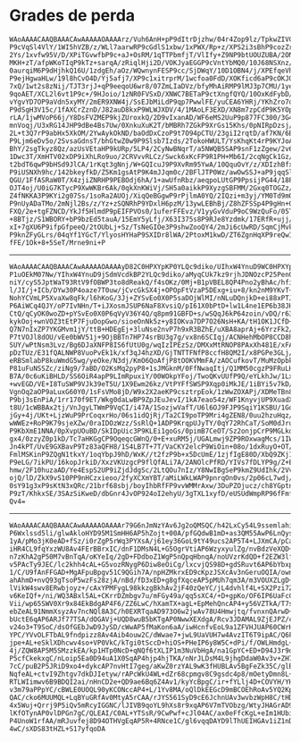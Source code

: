 # Grades de perda

    WAoAAAACAAQBAAACAwAAAAAOAAAArz/Vuh6AnH+pP9dItrDjzhw/04r4Zop9lz/TpkwZIVC8
    P9cVqSl4VlY/1WI5hVZB/z/WLl7aarwRP9cGdlS1xbw/1xPWX/Rp+z/XPS2i3sBhP9cozZrU
    2Ys/1xvfw95V/D/XPiTGvwfbP9c+aJ+OsRM/1qTTPbmfjT/VlIfy+Z9NP9btUOUZUBA/2ONe
    MKH+zT/afpWKoTIqP9kTz+sarqA/zRiqlHji2D/VOKJyaEGGP9cVntYbMQ0/10J68NSXnz/W
    0aurqiM6P9dHjhkQ16U/1zdgEh/aOz/WQwnynFESP9cc/SjDWqY/10D1OBN4/j/XPEfqeVhz
    P9ejHgwaHLw/19l8hCvO4D/Yj5afj7/XP9c1xitrprM/1wcfoa0FdD/XOKficd6aP9cOKJQn
    7xQ/1wt2s8zNij/TJT3rjJ+qP9eeqoU6wr8/07ZmLIaDVz/bfyMhAiRMP9lMJ3p7CMU/1yeF
    9qoAET/XCL2l6vt1P9c+/9HJoio/1zNR0FVSxD/XNWC7BETaP9ctXngfQYQ/10OxKdFybD/W
    vYgvYD7OP9aVdn5xyMY/2mER9XNW4j/SsEJbMiLdP9qp7PwwlFE/yuCEA6YHRj/YKhZro7qt
    P9dSgH3V15c/1fAXCrZznD/J82auD8kxP9WLWJXDV/4/1MAoLF3EXD/XN8m7zpCdP9K5YOp6
    rLA/1jwMVoP66j/Y8DsFVZMEP9kjZUroxkQ/2D9vIxanAD/WF6eMS2UuP9p877FC300/3G4s
    mnVoqj/U3xRG14JHP9dBe4Bs7Uw/0XnkuXuK2T/bMBRh7ZGkP9XrGs15Khs/0pNIRpDzsj/U
    2L+t3Q7rP9abHx5XkOM/2YwAykOkND/baOdDxCzoP9t7O94pCTU/23giI2rqtD/af7KN/6BK
    P9Ljm6eDv5o/2SvsaGdnsT/bhGtwZ0w9P9Slsb7Izds/2TokoHWULT/YsKhqKt4rP9KYJoA2
    BhY/2sgTkyz8Qz/azUsVEtaHP9kURp/5LP4/2CyNwBNqrT/a5NWQB5SAP9snF1zZgew/2v6E
    1Dwc3T/XmHTV02xDP9iXhLRo9uo/2CRVvvRLCz/Swck6xKcFP9R1PH+Mb6I/2cqNgCk1Gz/V
    t2bdT6qwP9bHSd9JlCA/1rKqt3gNnj/W+GQIcuJ9P9XvRm95YwA/10QquOvY/z/XDIzhBfx5
    P9iUSNXh9hc/142bkeyfkD/Z5Km1gsAtP9K4mJJqm0c/2BFlJTP0Wz/awOwSSJ+aP9jqqSlE
    QGU/1FfASRaW0T/X4zjiZNRHP9PEBOdj6hA/1+awUfnRbz/aeqpoLUtGP9PpsijPG44/18Pp
    OJT4oj/U0iG7KTycP9XwWKBr6Ak/0qkXnKWiVj/SH5a0aikkP9XyzgSBFMM/2Gxq0TOGZz/T
    Z4fNKKA3P9KYi2g07Ss/1soRa2AUOj/XiqQeBGgwP9rPjlmA0YQ/2IQzi+m3yj/YM0Td9mQ1
    P9nUyADaTMo/2mNjl2Bs/z/Yz+zSQNRhP9YDxlH6pzM/13ywLEBhBj/Z8hZFSSp4P9gHn+Gw
    FXQ/2e+tgFZNCD/YkJf5HlmdP9pEIFPVOs0/1uferFFEvz/V1yyGvVduP9oC9WzQuFo/05Tq
    +8BTjz/S1WBORY+bP9bzEd5tauA/15EmY5yLfj/X63I375s8P9RJe8Yzdmk/17ERfR+ujj/Y
    xI+7gXU6P9ifpGfpeeQ/2tOUbLj+Sz/TsNeGIOe3P9shwZooQY4/2mJi6cUwRD/SqmCjMvkG
    P9knZFyGLrs/04qYf1YGcT/YlyosHYHaP9SXIDr8lWA/2PtoxM1kwD/ZT6ZgnHqXP9reQwIj
    fFE/1Ok+8+5SeT/Mrne9ni+P

---

    WAoAAAACAAQBAAACAwAAAAAOAAAAyD82C0HPXYpKP0YLQc9diko/UIhxW4YnuD9WC0HPXYpK
    P1uOEkM07Nw/YIhxW4YnuD9jSdmVcdkBP2YLQc9diko/aMyqCUk7kz9rjhJDNOzcP25Pen0g
    niY/cyS5JptWaT93RtV9fOBWP3to8dReakQ/f4sOKz/0Mj+B1pVBEL8QP4Pno2yBhAc/hfix
    l/JI/j+ICb/DYw30P4oaze7T0uw/jCvcGkSX4j+OPOpFtVzaP5DExg+iu+8/kn2nM9YKvT+U
    NohYCVmLP5XvaXw8qFk/l6hKoG/3Jj+ZYSvEo0X0P5saDOjWlMI/nNLuDQnjkD+ei88xPTJe
    P6AiWCq4QJY/oP7IvNHn/T+iJXosmJSUP6NaF8XvsiQ/pI61X0bPtD+lw1L4ne1EP6b38JH1
    CtQ/qCyOK0woZD+pYSvEo0X0P6qVyV36Y4Q/q8pm91GBFD+s/wSQqJ6kP64zoin/vDQ/r63c
    kykOoj+wnVOZ3tEtP7FjuOopGwo/sioeOnNk5z+y8IOKva7DP7O26NsH+KA/tH1OK1JCfD+1
    Q7N7nIxZP7YKGMvm1jY/ttB+HDEgEj+3luNse2nvP7h9xR3BZhE/uXBA8aprAj+6YrzFk2/z
    P7tVOJl8dOU/vEe0bWV51j+9OjBBTn7HP74srBU3g7g/vx8n6SCIqj/ACNHehMbOP8CCD8h5
    SUY/wPtNsm3Lvz/Bg6DJaXNFP8IS6fUtU0g/wqIzIPEzSz/DMXxMtRNOP8PAxXh481E/xFAO
    pDzTUz/E31fQALNWP8VuoPvEk1k/xf3qJ4hzXD/GjTNTTFNfP8ccfH8QM2I/x8PGPe3GLj/I
    eRBSmlabP8kuWmdG5wg/yeOke/N3dj/KmO6QoAfjP8tOOKVMmFA/zAOCufkovT/MuMzOpbkq
    P81uFuNSSZc/ziNg9/7aBD/O2KsMq2pyP8+1sJMGknM/0FfNwaqItj/Q1MM50cgzP9FRuLH5
    B7A/0c6uKiBHLD/SS6OiR4apP9LImRpuxiY/00WOkpYFoj/TwoQKvUUfP9Q/eYLkhJw/1Lxu
    +wvEGD/VE+I8TuSWP9VJk39eT5U/1X9Ewm26kz/VtPYFfSWSP9Xqp0iMkJE/1iBYi5v7kD/W
    VgnOq2aOP9aLuxG60Y0/1sFsVMo8jD/W9x2X2aeKP9csztrpEok/1zWwZOXAPj/XDMeTBn8v
    P9bj3sEnPiA/1rr170f9ET/Wkg0daLwBP9ZpJEuJevI/1kA7eao54z/WF1KnyvjUP9XuadXr
    t8U/1cWBBAx2tj/VnJgyLTWmP9VqCI/i47A/1SozjwVafT/U6l6OJ9FJP9SqiY1KSBU/1Gq0
    jGy+4j/UKt+LjzWuP9PrCoqxrHo/06s1idQjRj/Ta2CI9poTP9Mri4gZEN8/0uu2hzuHqz/S
    wWWEz+RoP9K79sjeXZw/0raIDOzWzz/SsRlQ+1ADP9KrqpUJyTY/0qY72RhCaT/SoM0dJrud
    P9KbXmE1NNA/0pXvpUOuBD/SkIDpUic3P9KLEi1goGs/0pimB7CeOT/Sz2onjpCrP9MGLkds
    gx4/0zzyZ0p1kD/Tc7aHKGgCP9OqeqcGWnQ/0+E+xuRM5j/UGALmwj9ZP9ROxwagMcs/1IWL
    Jn4kPT/UvE9GXBavP9Tz83aQFH8/1S4LB7T+7T/VaCKY2elcP9WiOin+08o/1dxRuyO+OT/W
    FmlMSKinP9ZQgN1tkxY/1oqYbpJ9hD/WxK//t2fzP9b+x5DcUmE/1zjfIgE80D/XbQ9ZKj1h
    P9eLG/7ikPU/16kopJrkiD/XxzVKUzgcP9flQfALi7A/2ANOlcPfRD/YIVs7fDLYP9g/Z+E0
    hmw/2F10huzaAD/Ye4EspS2UP9iZjdJdgSc/2LtQOu7nIz/Y8NwIBgSeP9kmZ9UdIhk/2Vvz
    ojQ/lD/ZkX9vS10PP9nHCzxieoo/2fyXCXmYBT/aMiLWkLWAP9pnrqOn0vs/2p06cL7wdj/a
    0sY91g3xP9sKtN3xQRc/21brf68sbj/boyIhbRfFP9vvWMMrAxw/3DuPZOjucz/ch8YGptnK
    P9zT/KhkxSE/3SAzSiKweD/dbGnr4JvOP924oI2ehyU/3gTXL1xyfD/eUSUdWmpRP96fFmfZ
    Qv4=

---

    WAoAAAACAAQBAAACAwAAAAAOAAAAr79G6nJmNzYAv6Jg2oQMSQC/h42LxCy54L9ssemlahiA
    P6Wxlssd5li/glwAkloHYD95M1SmHH6AP5hZojt+00A/pfGQdwB1mD+as3QM55AwP6LnQysY
    1yA/pMo3jK0eAD+fSz/i0rZgP5rWq3PYXsA/j61ey36GoL9tY49ucs2AP5T4+LJXmCA/pCas
    iHR4CL9fqYxzWU8Av4FErBBrxIC/dnF1DMsN4L+G5OgrVtiAP6WzyxyulZg/nvBdzVeXQD+U
    n7zKhA2gP50M7vBnTqA/oKYeIq/2gD+FDdboZ1WgP5nQpqHbnqA/noUVzrKdQD+f2EZW3lfA
    v5PAcTy9JEC/lc2khh4cAL+G5vozRNygP6Diw8eOiCg/lxcvjQS98D+gdSRuvt6AP6bYbxpm
    1/C/U9fAnFFGAD+MgAFpuBpgv51C9QGih7A/npHZMkrxED9cKpzJSXcAv3nGeruOQIA/ownk
    ahAhmD+nvQ93gTsoP5wzFs28zjA/nBd/fD3xED+g8gfXqceAP5pMUh7qm3A/m3VOUXZLgD+R
    lVikW4swv8ERwbjoyz+/cAxYPMFygL98kkzgBkhAv2jF40zQeYC/jL4dvhlf4L+SX2Pzi7Zg
    v6KeIQf+/ni/WQ3ABxl5AL+CKrrDZmbgv7u/mFGy49a/qq5sXC4/+D+gpKo/OF6IP6UaFcC2
    Vii/wp65SWV0Xr9x84EkBdgAP4F6/ZZ6LwC/hXamTX+agL+EpMehQncAP4+y56VZTkA/T7sj
    ebZeAL91NmmXsyzAv7ncNQl8A3C/h0EXRTqaAD973O6w2jwAv78U4Hmwjtq/fvnxnQArwD+E
    bUctE6qAP6ARJf77TSA/dOGAVj+UQD8wuB5bKTgAP0NwwXEXdgA/Rcv3JDAMAL9ZjEJPZ/cA
    v24o3+T9SoC/dsOfGEbJwD9JySD/cWwAP5fMaKon6aA/iwHcnfvEoL9a1ZFVHJUAP60CWrH+
    YPC/YVvOLFTbAL9fndpizz8Av4Aib4ouw2C/dWwae7+jwL9UaVUH7w4AvzIT6T9ipAC/Q6FN
    jpe+AL+eSklXDhcwv4so+VP0VkC/kTgi0tSccD+hiOS+PHeIP6y8W5C+dPi/f/OWLHmdgL+v
    4j/ZQW8AP5M5SMzzkEA/kp1HTp0NcD+qNQf6tXLIP1m3NuVbHgA/na1GpYC+ED+D94J3r9qA
    P5cfCkekxgC/nLoip5Ea0D94uA1X0SqAP4hjp4hjTKA/nNrJLDsM4L9jhgDdaW0Av3v+ZH7y
    7cC/puB2P5JRiD9xo4+dykcAP7nvHtI7geg/aKwZ0rzYAL9wK3fHUBLAv5BgFeZk35C/glBo
    NqfeAL+ctvI9Zhtgv7dkDJIetyw/rAPcWkU4WL+dZr68cpmgv8C9gsdc4p8/mOetyDmn8L+q
    RTLWIimwv6B9BDQI2ai/nHnCD2e+QD9ae6Bq6Z4Av1/kyYcBpgC/ir+fYLlj4D+COVYH/YHA
    v3m79aPPpYC/cBWLE0UOQL90yKCONccAP4+L/1Yv8MA/oQlDkEEGcD9mBCOEhRoAv5YQ2KpI
    QAC/cko6MUUMQL+LqBYuGRfAv0MtyA5rCAA/rJYS561SyD9cE6JchnUAv3wvbzWpH8C/tHDf
    4x5Wuj+Qrrj9P5iQv5mRcyIGGNC/lJIVB9qoYL9hXs8r9xqAP6V7mTVObzg/WtyJHAGrAD98
    lKfOTynAP0vlDPGn7gC/QLEAI/C0AL+YTSsR/9CwPwf+cJl04AC/ax0eFfcKgL+eIm1HUbig
    P4UnoW1rfAA/mRJuvfej8D94OTHVgEqAP5R+4RNce1C/gl6vqqDAYD9lThUEIHGAv1iZ1nDT
    4wC/sXDS83tHZL+S17yfqoDA

